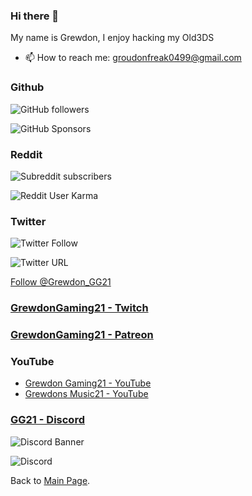 ### Hi there 👋
My name is Grewdon, I enjoy hacking my Old3DS

- 📫 How to reach me: groudonfreak0499@gmail.com

### Github

![GitHub followers](https://img.shields.io/github/followers/GrewdonGaming21?label=Github%20Followers&style=social)

![GitHub Sponsors](https://img.shields.io/github/sponsors/GrewdonGaming21?style=social)

### Reddit

![Subreddit subscribers](https://img.shields.io/reddit/subreddit-subscribers/GrewdonGaming21?style=social)

![Reddit User Karma](https://img.shields.io/reddit/user-karma/combined/GrewdonGaming21?style=social)

### Twitter

![Twitter Follow](https://img.shields.io/twitter/follow/Grewdon_GG21?style=social)

![Twitter URL](https://img.shields.io/twitter/url?style=social&url=https%3A%2F%2Ftwitter.com%2Fuser%2FGrewdon_GG21)

<a href="https://twitter.com/Grewdon_GG21?ref_src=twsrc%5Etfw" class="twitter-follow-button" data-show-count="false">Follow @Grewdon_GG21</a><script async src="https://platform.twitter.com/widgets.js" charset="utf-8"></script>

### [GrewdonGaming21 - Twitch](https://www.twitch.tv/grewdongaming21)

### [GrewdonGaming21 - Patreon](https://www.patreon.com/grewdongaming21)

### YouTube

- [Grewdon Gaming21 - YouTube](https://www.youtube.com/channel/UCt0RYDj_oUbVWEbmNkXFxxQ)
- [Grewdons Music21 - YouTube](https://www.youtube.com/channel/UCtksO9K42cOkoD7mAoblazQ)

<a href="http://www.unitag.io/qreator/generate?setting=%7B%22EYES%22%3A%7B%22EYE_TYPE%22%3A%22ER_IR%22%2C%22COLOR_EHD%22%3A%22333333%22%2C%22COLOR_IHG%22%3A%22333333%22%2C%22COLOR_EHG%22%3A%22333333%22%2C%22COLOR_IHD%22%3A%22333333%22%2C%22COLOR_EBG%22%3A%22333333%22%2C%22COLOR_IBG%22%3A%22333333%22%7D%2C%22E%22%3A%22H%22%2C%22LOGO%22%3A%7B%22EXCAVATE%22%3Atrue%2C%22L_Y%22%3Anull%2C%22L_X%22%3Anull%2C%22L_NAME%22%3A%22https%3A%2F%2Fstatic-unitag.com%2Ffile%2Fqr%2Fcc1d00b0fb97c1e75670c4c78a53c3c5.png%22%7D%2C%22BODY_TYPE%22%3A0%2C%22LAYOUT%22%3A%7B%22COLORBG%22%3A%22ffffff%22%2C%22GRADIENT_TYPE%22%3A%22NO_GR%22%2C%22COLOR1%22%3A%22cc181e%22%7D%7D&data=%7B%22DATA%22%3A%7B%22URL%22%3A%22https%3A%5C%2F%5C%2Feqrcode.co%5C%2Fa%5C%2FWYXN68%22%7D%2C%22TYPE%22%3A%22url%22%7D ">

### [GG21 - Discord](https://discord.io/GrewdonGaming21)
![Discord Banner](https://discord.io/GrewdonGaming21/banner)

![Discord](https://discord.io/GrewdonGaming21/badge)

Back to [Main Page](http://grewdongaming21.github.io/).
